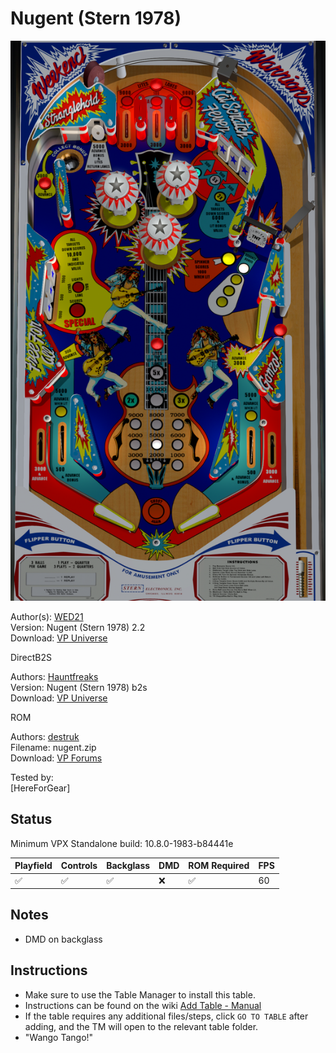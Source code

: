 # Nugent (Stern 1978)

![Table Preview](../../images/vpx-nugent.png)

Author(s): [WED21](https://vpuniverse.com/profile/11990-wed21/)  
Version:  Nugent (Stern 1978) 2.2  
Download:  [VP Universe](https://vpuniverse.com/files/file/6370-nugent-stern-1978-22/)

DirectB2S

Authors: [Hauntfreaks](https://vpuniverse.com/profile/5216-hauntfreaks/)  
Version: Nugent (Stern 1978) b2s  
Download: [VP Universe](https://vpuniverse.com/files/file/17954-nugent-stern-1978-b2s/)

ROM

Authors: [destruk](https://www.vpforums.org/index.php?showuser=5)  
Filename: nugent.zip  
Download: [VP Forums](https://www.vpforums.org/index.php?app=downloads&showfile=732)

Tested by:  
[HereForGear]

## Status 

Minimum VPX Standalone build: 10.8.0-1983-b84441e

| Playfield | Controls | Backglass | DMD | ROM Required | FPS | 
|-----------|----------|-----------|-----|--------------|-----|
| :white_check_mark: | :white_check_mark: | :white_check_mark: | :x: | :white_check_mark: | 60 |

## Notes

- DMD on backglass

## Instructions

- Make sure to use the Table Manager to install this table.
- Instructions can be found on the wiki [Add Table - Manual](https://github.com/LegendsUnchained/vpx-standalone-alp4k/wiki/%5B04%5D-%F0%9F%A7%A1-TM-%E2%80%90-Other-Features#add-table---manual)
- If the table requires any additional files/steps, click `GO TO TABLE` after adding, and the TM will open to the relevant table folder.
- "Wango Tango!"

